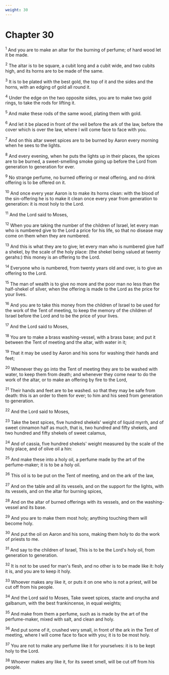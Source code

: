 ```yaml
---
weight: 30
---
```


# Chapter 30

<sup>1</sup> And you are to make an altar for the burning of perfume; of hard wood let it be made. 

<sup>2</sup> The altar is to be square, a cubit long and a cubit wide, and two cubits high, and its horns are to be made of the same. 

<sup>3</sup> It is to be plated with the best gold, the top of it and the sides and the horns, with an edging of gold all round it. 

<sup>4</sup> Under the edge on the two opposite sides, you are to make two gold rings, to take the rods for lifting it. 

<sup>5</sup> And make these rods of the same wood, plating them with gold. 

<sup>6</sup> And let it be placed in front of the veil before the ark of the law, before the cover which is over the law, where I will come face to face with you. 

<sup>7</sup> And on this altar sweet spices are to be burned by Aaron every morning when he sees to the lights. 

<sup>8</sup> And every evening, when he puts the lights up in their places, the spices are to be burned, a sweet-smelling smoke going up before the Lord from generation to generation for ever. 

<sup>9</sup> No strange perfume, no burned offering or meal offering, and no drink offering is to be offered on it. 

<sup>10</sup> And once every year Aaron is to make its horns clean: with the blood of the sin-offering he is to make it clean once every year from generation to generation: it is most holy to the Lord. 

<sup>11</sup> And the Lord said to Moses, 

<sup>12</sup> When you are taking the number of the children of Israel, let every man who is numbered give to the Lord a price for his life, so that no disease may come on them when they are numbered. 

<sup>13</sup> And this is what they are to give; let every man who is numbered give half a shekel, by the scale of the holy place: (the shekel being valued at twenty gerahs:) this money is an offering to the Lord. 

<sup>14</sup> Everyone who is numbered, from twenty years old and over, is to give an offering to the Lord. 

<sup>15</sup> The man of wealth is to give no more and the poor man no less than the half-shekel of silver, when the offering is made to the Lord as the price for your lives. 

<sup>16</sup> And you are to take this money from the children of Israel to be used for the work of the Tent of meeting, to keep the memory of the children of Israel before the Lord and to be the price of your lives. 

<sup>17</sup> And the Lord said to Moses, 

<sup>18</sup> You are to make a brass washing-vessel, with a brass base; and put it between the Tent of meeting and the altar, with water in it; 

<sup>19</sup> That it may be used by Aaron and his sons for washing their hands and feet; 

<sup>20</sup> Whenever they go into the Tent of meeting they are to be washed with water, to keep them from death; and whenever they come near to do the work of the altar, or to make an offering by fire to the Lord, 

<sup>21</sup> Their hands and feet are to be washed. so that they may be safe from death: this is an order to them for ever; to him and his seed from generation to generation. 

<sup>22</sup> And the Lord said to Moses, 

<sup>23</sup> Take the best spices, five hundred shekels' weight of liquid myrrh, and of sweet cinnamon half as much, that is, two hundred and fifty shekels, and two hundred and fifty shekels of sweet calamus, 

<sup>24</sup> And of cassia, five hundred shekels' weight measured by the scale of the holy place, and of olive oil a hin: 

<sup>25</sup> And make these into a holy oil, a perfume made by the art of the perfume-maker; it is to be a holy oil. 

<sup>26</sup> This oil is to be put on the Tent of meeting, and on the ark of the law, 

<sup>27</sup> And on the table and all its vessels, and on the support for the lights, with its vessels, and on the altar for burning spices, 

<sup>28</sup> And on the altar of burned offerings with its vessels, and on the washing-vessel and its base. 

<sup>29</sup> And you are to make them most holy; anything touching them will become holy. 

<sup>30</sup> And put the oil on Aaron and his sons, making them holy to do the work of priests to me. 

<sup>31</sup> And say to the children of Israel, This is to be the Lord's holy oil, from generation to generation. 

<sup>32</sup> It is not to be used for man's flesh, and no other is to be made like it: holy it is, and you are to keep it holy. 

<sup>33</sup> Whoever makes any like it, or puts it on one who is not a priest, will be cut off from his people. 

<sup>34</sup> And the Lord said to Moses, Take sweet spices, stacte and onycha and galbanum, with the best frankincense, in equal weights; 

<sup>35</sup> And make from them a perfume, such as is made by the art of the perfume-maker, mixed with salt, and clean and holy. 

<sup>36</sup> And put some of it, crushed very small, in front of the ark in the Tent of meeting, where I will come face to face with you; it is to be most holy. 

<sup>37</sup> You are not to make any perfume like it for yourselves: it is to be kept holy to the Lord. 

<sup>38</sup> Whoever makes any like it, for its sweet smell, will be cut off from his people. 


